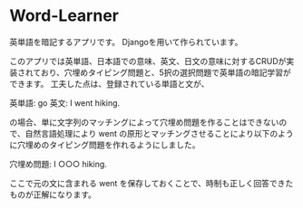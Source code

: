 # Word-Learner

英単語を暗記するアプリです。
Djangoを用いて作られています。

このアプリでは英単語、日本語での意味、英文、日文の意味に対するCRUDが実装されており、穴埋めタイピング問題と、5択の選択問題で英単語の暗記学習ができます。
工夫した点は、登録されている単語と文が、

  英単語: go
  英文: I went hiking. 
  
の場合、単に文字列のマッチングによって穴埋め問題を作ることはできないので、自然言語処理により went の原形とマッチングさせることにより以下のように穴埋めのタイピング問題を作れるようにしました。

  穴埋め問題: I ○○○ hiking. 
  
ここで元の文に含まれる went を保存しておくことで、時制も正しく回答できたものが正解になります。
